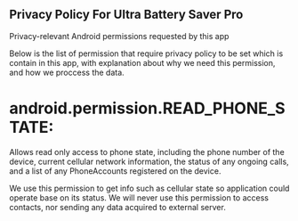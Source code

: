 ## Privacy Policy For Ultra Battery Saver Pro





Privacy-relevant Android permissions requested by this app

Below is the list of permission that require privacy policy to be set which is contain in this app, with explanation about why we need this permission, and how we proccess the data.



# android.permission.READ_PHONE_STATE:

Allows read only access to phone state, including the phone number of the device, current cellular network information, the status of any ongoing calls, and a list of any PhoneAccounts registered on the device.

We use this permission to get info such as cellular state so application could operate base on its status. We will never use this permission to access contacts, nor sending any data acquired to external server.
